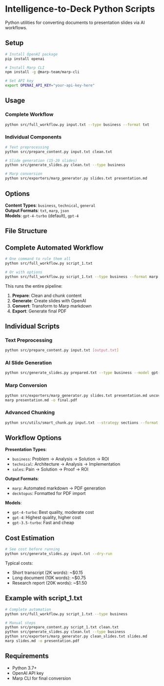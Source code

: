# Intelligence-to-Deck Python Scripts

Python utilities for converting documents to presentation slides via AI workflows.

## Setup

```bash
# Install OpenAI package
pip install openai

# Install Marp CLI
npm install -g @marp-team/marp-cli

# Set API key
export OPENAI_API_KEY="your-api-key-here"
```

## Usage

### Complete Workflow

```bash
python src/full_workflow.py input.txt --type business --format txt
```

### Individual Components

```bash
# Text preprocessing
python src/prepare_content.py input.txt clean.txt

# Slide generation (15-20 slides)
python src/generate_slides.py clean.txt --type business

# Marp conversion
python src/exporters/marp_generator.py slides.txt presentation.md
```

## Options

**Content Types**: `business`, `technical`, `general`  
**Output Formats**: `txt`, `marp`, `json`  
**Models**: `gpt-4-turbo` (default), `gpt-4`

## File Structure

## Complete Automated Workflow

```bash
# One command to rule them all
python src/full_workflow.py script_1.txt

# Or with options
python src/full_workflow.py script_1.txt --type business --format marp --theme uncover
```

This runs the entire pipeline:

1. **Prepare**: Clean and chunk content
2. **Generate**: Create slides with OpenAI
3. **Convert**: Transform to Marp markdown
4. **Export**: Generate final PDF

## Individual Scripts

### Text Preprocessing

```bash
python src/prepare_content.py input.txt [output.txt]
```

### AI Slide Generation

```bash
python src/generate_slides.py prepared.txt --type business --model gpt-4-turbo
```

### Marp Conversion

```bash
python src/exporters/marp_generator.py slides.txt presentation.md uncover
marp presentation.md -o final.pdf
```

### Advanced Chunking

```bash
python src/utils/smart_chunk.py input.txt --strategy sections --format json
```

## Workflow Options

**Presentation Types**:

- `business`: Problem → Analysis → Solution → ROI
- `technical`: Architecture → Analysis → Implementation
- `sales`: Pain → Solution → Proof → ROI

**Output Formats**:

- `marp`: Automated markdown → PDF generation
- `decktopus`: Formatted for PDF import

**Models**:

- `gpt-4-turbo`: Best quality, moderate cost
- `gpt-4`: Highest quality, higher cost
- `gpt-3.5-turbo`: Fast and cheap

## Cost Estimation

```bash
# See cost before running
python src/generate_slides.py input.txt --dry-run
```

Typical costs:

- Short transcript (2K words): ~$0.15
- Long document (10K words): ~$0.75
- Research report (20K words): ~$1.50

## Example with script_1.txt

```bash
# Complete automation
python src/full_workflow.py script_1.txt --type business

# Manual steps
python src/prepare_content.py script_1.txt clean.txt
python src/generate_slides.py clean.txt --type business
python src/exporters/marp_generator.py clean_slides.txt slides.md
marp slides.md -o presentation.pdf
```

## Requirements

- Python 3.7+
- OpenAI API key
- Marp CLI for final conversion
